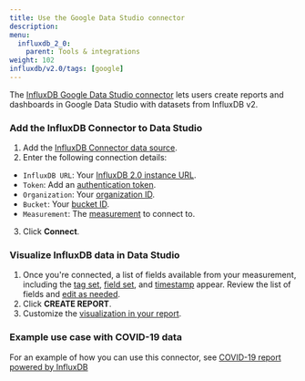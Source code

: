 ```yaml
---
title: Use the Google Data Studio connector
description:
menu:
  influxdb_2_0:
    parent: Tools & integrations
weight: 102
influxdb/v2.0/tags: [google]
---
```


The [InfluxDB Google Data Studio connector](https://datastudio.google.com/u/0/datasources/create?connectorId=AKfycbwhJChhmMypQvNlihgRJMAhCb8gaM3ii9oUNWlW_Cp2PbJSfqeHfPyjNVp15iy9ltCs) lets users create reports and dashboards in Google Data Studio with datasets from InfluxDB v2.

### Add the InfluxDB Connector to Data Studio

1. Add the [InfluxDB Connector data source](https://datastudio.google.com/u/0/datasources/create?connectorId=AKfycbwhJChhmMypQvNlihgRJMAhCb8gaM3ii9oUNWlW_Cp2PbJSfqeHfPyjNVp15iy9ltCs).
2. Enter the following connection details:
  - `InfluxDB URL`: Your [InfluxDB 2.0 instance URL](/influxdb/v2.0/reference/urls/).
  - `Token`: Add an [authentication token](/v2.0/security/tokens/create-token/).
  - `Organization`: Your [organization ID](/influxdb/v2.0/organizations/view-orgs/#view-your-organization-id).
  - `Bucket`: Your [bucket ID](/influxdb/v2.0/organizations/buckets/view-buckets/#view-a-list-of-bucket).
  - `Measurement`: The [measurement](/influxdb/v2.0/reference/glossary/#measurement) to connect to.
3. Click **Connect**.

### Visualize InfluxDB data in Data Studio

1. Once you're connected, a list of fields available from your measurement, including the [tag set](/influxdb/v2.0/reference/glossary/#tag-set), [field set](/influxdb/v2.0/reference/glossary/#field-set), and [timestamp](/influxdb/v2.0/reference/glossary/#timestamp) appear. Review the list of fields and [edit as needed](https://support.google.com/datastudio/answer/7000529?hl=en&ref_topic=6370331).
2. Click **CREATE REPORT**.
3. Customize the [visualization in your report](https://support.google.com/datastudio/?hl=en#topic=6291037).

### Example use case with COVID-19 data

For an example of how you can use this connector, see [COVID-19 report powered by InfluxDB](https://github.com/influxdata/influxdb-gds-connector/tree/master/examples)
